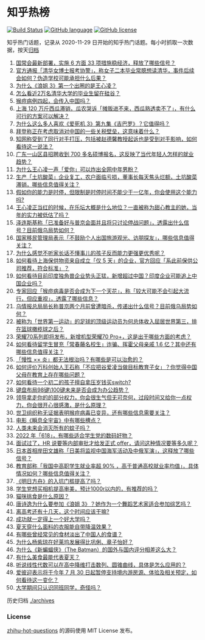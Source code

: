# 知乎热榜
[![Build Status](https://github.com/ToWeLong/zhihu-hot-questions/workflows/CI/badge.svg)](https://github.com/ToWeLong/zhihu-hot-questions/actions)
[![GitHub language](https://img.shields.io/badge/language-golang-orange.svg)](https://golang.org/)
[![GitHub license](https://img.shields.io/github/license/ToWeLong/zhihu-hot-questions)](https://github.com/ToWeLong/zhihu-hot-questions/blob/main/LICENSE)

知乎热门话题，记录从 2020-11-29 日开始的知乎热门话题。每小时抓取一次数据，按天[归档](./archives)

<!-- BEGIN -->

1. [国常会最新部署，实施 6 方面 33 项措施稳经济，释放了哪些信号？](https://www.zhihu.com/question/534223706)
1. [官方通报「清华女博士报考协警」，称女子二本毕业常臆想读清华，事件后续会如何？伪造学校可能承担什么后果？](https://www.zhihu.com/question/534259985)
1. [为什么《浪姐 3》第一个出圈的是王心凌？](https://www.zhihu.com/question/534084025)
1. [怎么看近2万名清华大学的毕业生留在硅谷？](https://www.zhihu.com/question/470561822)
1. [猴痘病例四起，会传入中国吗？](https://www.zhihu.com/question/534258878)
1. [上海 120 万斤西瓜滞销，瓜农哭诉「摊贩进不来，西瓜熟透卖不了」，有什么可行的方案可以解决？](https://www.zhihu.com/question/534222744)
1. [为什么这么多人喜欢《爱死机 3》第九集《吉巴罗》？它值得吗？](https://www.zhihu.com/question/533828551)
1. [拜登称正在考虑取消对中国的一些关税壁垒，这意味着什么？](https://www.zhihu.com/question/534170730)
1. [知网称受到了同行对手打压，包括被赵德馨教授起诉也是受到对手影响，如何看待这一说法？](https://www.zhihu.com/question/534271926)
1. [广东一山区县招聘收到 700 多名硕博报名，这反映了当代年轻人怎样的就业趋势？](https://www.zhihu.com/question/534270146)
1. [为什么王心凌一声「爱你」可以炸出全网中年男粉？](https://www.zhihu.com/question/534125789)
1. [生产「土坑酸菜」企业复工，农户面临亏损，董事长每天焦头烂额，土坑酸菜滞销，哪些信息值得关注？](https://www.zhihu.com/question/534098299)
1. [假如你的能力是时停，但限制是时停时间不能少于一亿年，你会使用这个能力吗?](https://www.zhihu.com/question/533936091)
1. [王心凌正当红的时候，在乐坛大概是什么地位？一直被称为甜心教主的她，当年的实力被低估了吗？](https://www.zhihu.com/question/534195680)
1. [泽连斯基称「已准备好与普京会面并且将只讨论停战问题」，透露出什么信号？目前俄乌局势如何？](https://www.zhihu.com/question/534259092)
1. [国家移民管理局表示「不鼓励个人出国旅游观光、访朋探友」，哪些信息值得关注？](https://www.zhihu.com/question/534171467)
1. [为什么感觉不听家长话不懂事儿的孩子反而能力更强更优秀呢？](https://www.zhihu.com/question/526481626)
1. [如何看待上海保供物资来自成立「仅 5 天」的企业，官方回应「系此前保供公司推荐，符合标准」？](https://www.zhihu.com/question/534156521)
1. [如何看待目前印度独角兽企业势头正猛，新增超过中国？印度企业可能追上中国企业吗？](https://www.zhihu.com/question/534128742)
1. [专家回应「猴痘病毒是否会成为下一个天花」，称「较大可能不会引起大流行，但应重视」，透露了哪些信息？](https://www.zhihu.com/question/534285062)
1. [乌情报总局局长称普京两个月前曾遭暗杀，传递出什么信号？目前俄乌局势如何？](https://www.zhihu.com/question/534306040)
1. [被称为「世界第一运动」的足球的顶级运动员为何总体收入屈居世界第三，排在篮球橄榄球之后？](https://www.zhihu.com/question/532843129)
1. [荣耀70系列即将发布，新增机型荣耀70 Pro+，这是出于哪些方面的考虑？](https://www.zhihu.com/question/533413450)
1. [如何看待留学生冒充「常春藤名校生」诈骗、挥霍父母亲戚 1.6 亿？其中还有哪些信息值得关注？](https://www.zhihu.com/question/533740209)
1. [「慢性 ×× 炎」都无法根治吗？有哪些是可以治愈的？](https://www.zhihu.com/question/532015828)
1. [如何评价万科创始人王石称「不应把谷爱凌当做目标教育子女」？你觉得中国父母在教育上存在哪些问题？](https://www.zhihu.com/question/534143389)
1. [如何看待一个初二的孩子擅自拿压岁钱买switch?](https://www.zhihu.com/question/533209457)
1. [键盘布局98键\100键未来是否会成为办公趋势？](https://www.zhihu.com/question/459675119)
1. [领导拿走你的的部分权力，你会很生气但无可奈何，过段时间又给你一点权力，你会很开心很感激，是什么原理？](https://www.zhihu.com/question/533086857)
1. [世卫组织称无证据表明猴痘病毒已变异，还有哪些信息需要关注？](https://www.zhihu.com/question/534262210)
1. [电影《瞬息全宇宙》中有哪些槽点？](https://www.zhihu.com/question/521280174)
1. [人类未来会消灭所有的蚊子吗？](https://www.zhihu.com/question/529375491)
1. [2022 年「618」，有哪些适合学生党的数码好物？](https://www.zhihu.com/question/533765580)
1. [面试过了，HR 说要等内部审批才给发正式 offer，请问这种情况要等多久呢？](https://www.zhihu.com/question/266950516)
1. [日本首相岸田文雄称「日美将监视中国海军活动及中俄军演」，这释放了哪些信号？](https://www.zhihu.com/question/534172938)
1. [教育部称「我国中高职学生就业率超 90% ，高于普通高校就业率均值」，具体情况如何？哪些信息值得关注？](https://www.zhihu.com/question/534297394)
1. [《明日方舟》的入坑门槛提高了吗？](https://www.zhihu.com/question/534055569)
1. [学生党想买相机提高审美，预计1000r以内的，有推荐的吗？](https://www.zhihu.com/question/533775455)
1. [猫咪挑食是什么原因？](https://www.zhihu.com/question/534221251)
1. [唐诗逸为什么要参加《浪姐 3》？她作为一个舞蹈艺术家适合参加综艺吗？](https://www.zhihu.com/question/527445379)
1. [离高考还有十几天，这个时间应该干嘛?](https://www.zhihu.com/question/534176886)
1. [成功就一定得上一个好大学吗？](https://www.zhihu.com/question/534282064)
1. [夏天穿什么面料的衣服能自带降温效果？](https://www.zhihu.com/question/533780666)
1. [有哪些曾经常见的食材淡出了中国人的食谱？](https://www.zhihu.com/question/49690737)
1. [为什么杨紫琼在好莱坞发展得比巩俐、章子怡好？](https://www.zhihu.com/question/528351887)
1. [为什么《新蝙蝠侠》（The Batman）的国外与国内评分相差这么大？](https://www.zhihu.com/question/525727070)
1. [有什么美食最能代表夏天？](https://www.zhihu.com/question/532100139)
1. [听说线性代数可以在高中降维打击数列、圆锥曲线，具体是怎么应用的？](https://www.zhihu.com/question/461843794)
1. [爱彼迎表示将于今年 7 月 30 日起暂停支持境内游房源、体验及相关预定，如何看待这一变化？](https://www.zhihu.com/question/534263130)
1. [大学期间只认识同班同学，奇怪吗？](https://www.zhihu.com/question/534267188)

<!-- END -->

历史归档 [./archives](./archives)


### License
[zhihu-hot-questions](https://github.com/towelong/zhihu-hot-questions) 的源码使用 MIT License 发布。